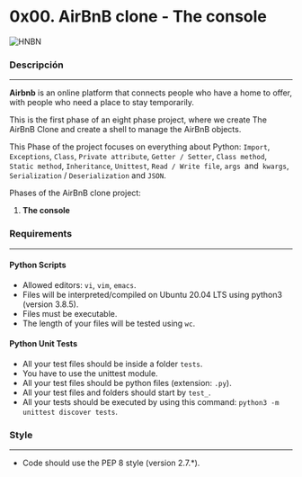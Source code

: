 # 0x00. AirBnB clone - The console

 ![HNBN](https://github.com/zye7ert/AirBnB_clone/blob/master/picture/HBNB-HolbertonAirbnb.png)

### Descripción
***
__Airbnb__ is an online platform that connects people who have a home to offer, with people who need a place to stay temporarily.

This is the first phase of an eight phase project, where we create The AirBnB Clone and create a shell to manage the AirBnB objects.

This Phase of the project focuses on everything about Python:
`Import`,` Exceptions`, `Class`, `Private attribute`, `Getter / Setter`, `Class method`, `Static method`, `Inheritance`, `Unittest`, `Read / Write file`, `args `and` kwargs`, `Serialization` / `Deserialization` and `JSON`.

Phases of the AirBnB clone project:
1. **The console**

### Requirements
***
#### Python Scripts

* Allowed editors: `vi`, `vim`, `emacs`.
* Files will be interpreted/compiled on Ubuntu 20.04 LTS using python3 (version 3.8.5).
* Files must be executable.
* The length of your files will be tested using `wc`.

#### Python Unit Tests

* All your test files should be inside a folder `tests`.
* You have to use the unittest module.
* All your test files should be python files (extension: `.py`).
* All your test files and folders should start by `test_`.
* All your tests should be executed by using this command: `python3 -m unittest discover tests`.

### Style
***
* Code should use the PEP 8 style (version 2.7.*).